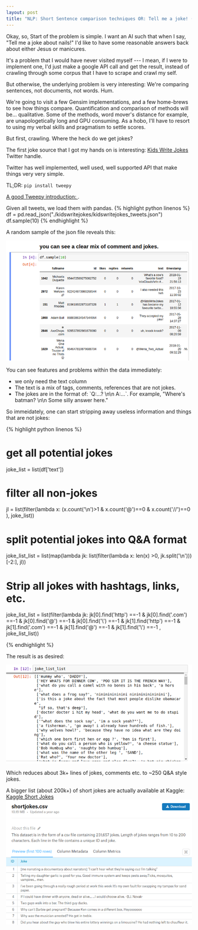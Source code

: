 ```yaml
---
layout: post
title: "NLP: Short Sentence comparison techniques OR: Tell me a joke! (Part 1: scraping twitter)"
---
```


Okay, so, Start of the problem is simple. I want an AI such that when I say, "Tell me a joke about nails!" I'd like to have some reasonable answers back about either Jesus or manicures.

It's a problem that I would have never visited myself --- I mean, if I were to implement one, I'd just make a google API call and get the result, instead of crawling through some corpus that I have to scrape and crawl my self.

But otherwise, the underlying problem is very interesting:
We're comparing sentences, not documents, not words. Hum.

We're going to visit a few Gensim implementations, and a few home-brews to see how things compare.
Quantification and comparison of methods will be... qualitative. Some of the methods, word mover's distance for example, are unapologetically long and GPU consuming. As a hobo, I'll have to resort to using my verbal skills and pragmatism to settle scores.

But first, crawling. Where the heck do we get jokes?

The first joke source that I got my hands on is interesting: [Kids Write Jokes](https://twitter.com/KidsWriteJokes) Twitter handle.

Twitter has well implemented, well used, well supported API that make things very very simple.

TL;DR: `pip install tweepy`

[A good Tweepy introduction: ](https://marcobonzanini.com/2015/03/02/mining-twitter-data-with-python-part-1/).

 Given all tweets, we load them with pandas.
 {% highlight python linenos %}
 df = pd.read_json("./kidswritejokes/kidswritejokes_tweets.json")
 df.sample(10)
 {% endhighlight %}

A random sample of the json file reveals this:

![raw jokes dataframe](/images/posts/2017-02-13/sample10.png)

You can see features and problems within the data immediately:
<ul>
<li>we only need the text column</li>
<li>The text is a mix of tags, comments, references that are not jokes. </li>
<li>The jokes are in the format of: `Q:...? \n\n A:...`. For example, "Where's batman? \n\n Some silly answer here." </li>
</ul>

So immeidately, one can start stripping away useless information and things that are not jokes:

{% highlight python linenos %}
# get all potential jokes
joke_list = list(df['text'])
# filter all non-jokes
jl = list(filter(lambda x: (x.count('\n')>1 & x.count('@')==0 & x.count('//')==0 ), joke_list))
# split potential jokes into Q&A format
joke_list_list = list(map(lambda jk: list(filter(lambda x: len(x) >0, jk.split('\n')))[-2:], jl))
# Strip all jokes with hashtags, links, etc.
joke_list_list = list(filter(lambda jk:
            jk[0].find('http') ==-1 &
            jk[0].find('.com') ==-1 &
            jk[0].find('@') ==-1 &
            jk[0].find('\\') ==-1 &
            jk[1].find('http') ==-1 &
            jk[1].find('.com') ==-1 &
            jk[1].find('@') ==-1 &
            jk[1].find('\\') ==-1 , joke_list_list))

{% endhighlight %}

The result is as desired:

![clean jokes](/images/posts/2017-02-13/jokelistlist.png)

Which reduces about 3k+ lines of jokes, comments etc. to ~250 Q&A style jokes.

A bigger list (about 200k+) of short jokes are actually available at Kaggle:
[Kaggle Short Jokes](https://www.kaggle.com/abhinavmoudgil95/short-jokes)
![kaggle short jokes](/images/posts/2017-02-13/kaggleshortjokes.png)
